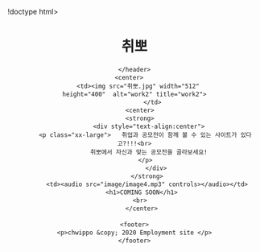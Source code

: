 !doctype html>
<html lang="ko">
 <head>
   <meta charset="utf-8">
    <link rel="icon" href="%EC%B7%A8%EB%BD%80%20%EC%95%84%EC%9D%B4%EC%BD%98.jpg">
    <title>취뽀</title>
    <link href="text.css" rel="stylesheet" type="text/css">
   </head>
    <body>
       
   <header>
    <h1>취뽀</h1>
  
    </header>
      <center>     
      <td><img src="취뽀.jpg" width="512"
      height="400"  alt="work2" title="work2">  
              </td>
       <center>
        <strong> 
            <div style="text-align:center">
          <p class="xx-large">   취업과 공모전이 함께 볼 수 있는 사이트가 있다고?!!!<br>
            취뽀에서 자신과 맞는 공모전을 골라보세요!
          </p>
                </div>
           </strong>
           <td><audio src="image/image4.mp3" controls></audio></td>
        <h1>COMING SOON</h1>
        <br> 
        </center>
    
    <footer>
    <p>chwippo &copy; 2020 Employment site </p>
    </footer>
   
 </body>
</html>